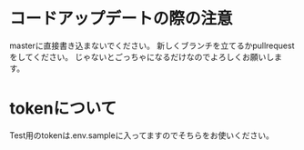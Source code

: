 
# コードアップデートの際の注意
masterに直接書き込まないでください。
新しくブランチを立てるかpullrequestをしてください。
じゃないとごっちゃになるだけなのでよろしくお願いします。

# tokenについて
Test用のtokenは.env.sampleに入ってますのでそちらをお使いください。
